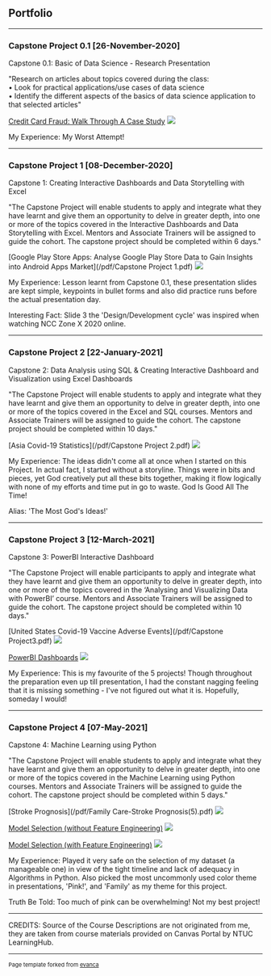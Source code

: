 ## Portfolio

---

### Capstone Project 0.1 [26-November-2020]

Capstone 0.1: Basic of Data Science - Research Presentation

"Research on articles about topics covered during the class:  
• Look for practical applications/use cases of data science   
• Identify the different aspects of the basics of data science application to that selected articles"

[Credit Card Fraud: Walk Through A Case Study](/pdf/Month0.1_Presentation.pdf)
<img src="images/Month0.1_ppt_image.png"/>

My Experience: My Worst Attempt!

---

### Capstone Project 1 [08-December-2020]

Capstone 1: Creating Interactive Dashboards and Data Storytelling with Excel

"The Capstone Project will enable students to apply and integrate what they have learnt and give them an opportunity to delve in greater depth, into one or more of the topics covered in the Interactive Dashboards and Data Storytelling with Excel. Mentors and Associate Trainers will be assigned to guide the cohort. The capstone project should be completed within 6 days."

[Google Play Store Apps: 
Analyse Google Play Store Data to Gain Insights into Android Apps Market](/pdf/Capstone Project 1.pdf)
<img src="images/Capstone_Proj1_image.PNG"/>

My Experience: Lesson learnt from Capstone 0.1, these presentation slides are kept simple, keypoints in bullet forms and also did practice runs before the actual presentation day.

Interesting Fact: Slide 3 the 'Design/Development cycle' was inspired when watching NCC Zone X 2020 online.   

---

### Capstone Project 2 [22-January-2021]

Capstone 2: Data Analysis using SQL & Creating Interactive Dashboard and Visualization using Excel Dashboards

"The Capstone Project will enable students to apply and integrate what they have learnt and give them an opportunity to delve in greater depth, into one or more of the topics covered in the Excel and SQL courses. Mentors and Associate Trainers will be assigned to guide the cohort. The capstone project should be completed within 10 days."

[Asia Covid-19 Statistics](/pdf/Capstone Project 2.pdf)
<img src="images/Capstone Project2_image.PNG"/>

My Experience: The ideas didn't come all at once when I started on this Project. In actual fact, I started without a storyline. Things were in bits and pieces, yet God creatively put all these bits together, making it flow logically with none of my efforts and time put in go to waste. God Is Good All The Time!    

Alias: 'The Most God's Ideas!' 

---

### Capstone Project 3 [12-March-2021]

Capstone 3: PowerBI Interactive Dashboard

"The Capstone Project will enable participants to apply and integrate what they have learnt and give them an opportunity to delve in greater depth, into one or more of the topics covered in the ‘Analysing and Visualizing Data with PowerBI’ course. Mentors and Associate Trainers will be assigned to guide the cohort. The capstone project should be completed within 10 days."

[United States Covid-19 Vaccine Adverse Events](/pdf/Capstone Project3.pdf)
<img src="images/CapstoneProj3_ppt_image.PNG"/>

[PowerBI Dashboards](/pdf/CapstoneProj3_Draft5.pdf)
<img src="images/CapstoneProj3_image.PNG"/>

My Experience: This is my favourite of the 5 projects! Though throughout the preparation even up till presentation, I had the constant nagging feeling that it is missing something - I've not figured out what it is. Hopefully, someday I would!

---

### Capstone Project 4 [07-May-2021]

Capstone 4: Machine Learning using Python

"The Capstone Project will enable students to apply and integrate what they have learnt and give them an opportunity to delve in greater depth, into one or more of the topics covered in the Machine Learning using Python courses. Mentors and Associate Trainers will be assigned to guide the cohort. The capstone project should be completed within 5 days."

[Stroke Prognosis](/pdf/Family Care-Stroke Prognosis(5).pdf)
<img src="images/CapstoneProj4_image.PNG"/>

[Model Selection (without Feature Engineering)](/Model_Selection_Stroke_Prognosis_(w_o_feature_engineering).ipynb)
<img src="images/Colab_image_wo FE.png"/>

[Model Selection (with Feature Engineering)](/Model_Selection_Stroke_Prognosis_(feature_engineering).ipynb)
<img src="images/Colab_image_w FE.png"/>

My Experience: Played it very safe on the selection of my dataset (a manageable one) in view of the tight timeline and lack of adequacy in Algorithms in Python. Also picked the most uncommonly used color theme in presentations, 'Pink!', and 'Family' as my theme for this project.

Truth Be Told: Too much of pink can be overwhelming! Not my best project!

---

CREDITS: Source of the Course Descriptions are not originated from me, they are taken from course materials provided on Canvas Portal by NTUC LearningHub.  

---
<p style="font-size:11px">Page template forked from <a href="https://github.com/evanca/quick-portfolio">evanca</a></p>
<!-- Remove above link if you don't want to attibute -->

